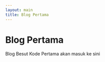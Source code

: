 ```yaml
---
layout: main
title: Blog Pertama
---
```


# Blog Pertama

Blog Besut Kode Pertama akan masuk ke sini
